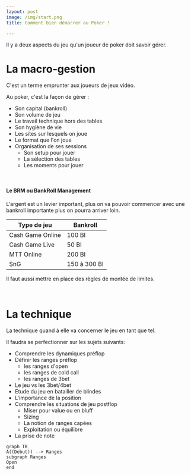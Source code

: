 ```yaml
---
layout: post
image: /img/start.png
title: Comment bien démarrer au Poker !

---
```


Il y a deux aspects du jeu qu'un joueur de poker doit savoir gérer.

# La macro-gestion

C'est un terme emprunter aux joueurs de jeux vidéo.

Au poker, c'est la façon de gérer :
- Son capital (bankroll)
- Son volume de jeu
- Le travail technique hors des tables
- Son hygiène de vie
- Les sites sur lesquels on joue
- Le format que l'on joue
- Organisation de ses sessions
	- Son setup pour jouer
	- La sélection des tables
	- Les moments pour jouer

&nbsp;
#### Le BRM ou BankRoll Management

L'argent est un levier important, plus on va pouvoir commencer avec une bankroll importante plus on pourra arriver loin.

Type de jeu|Bankroll
-|-
Cash Game Online|100 BI
Cash Game Live|50 BI
MTT Online|200 BI
SnG|150 à 300 BI

Il faut aussi mettre en place des règles de montée de limites.

&nbsp;
# La technique

La technique quand à elle va concerner le jeu en tant que tel.

Il faudra se perfectionner sur les sujets suivants:

- Comprendre les dynamiques préflop
- Définir les ranges préflop
	- les ranges d'open
	- les ranges de cold call
	- les ranges de 3bet
- Le jeu vs les 3bet/4bet
- Etude du jeu en batailler de blindes
- L'importance de la position
- Comprendre les situations de jeu postflop
	- Miser pour value ou en bluff
	- Sizing
	- La notion de ranges capées
	- Exploitation ou équilibre
- La prise de note

```mermaid
graph TB
A((Debut)) --> Ranges
subgraph Ranges
Open
end
```

<!--stackedit_data:
eyJoaXN0b3J5IjpbLTE5NTcwNzExMzksLTkzOTI1NDY1MCw1ND
E4ODU3MCwxMzQ0ODM5ODMsMTg4MTYwMzE2OSwxNzkwMjc5MzE2
LDE3OTAyNzkzMTYsMTQxNTM4NzYyLC05OTk2OTE1NjcsLTg1MT
k2NDkyNCwtMTU5NDk3NTMwNSwtMTY0Nzg1MzYyMywxMzU4MDE0
ODgyLC0yMDg4NzQ2NjEyXX0=
-->